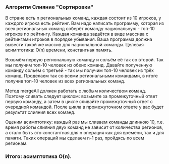 ### Алгоритм Слияние "Сортировки"

В стране есть n региональных команд, каждая состоит из 10 игроков, у каждого игрока есть рейтинг. Вам надо 
написать программу, которая из всех региональных команд соберёт команду национальную - топ-10 игроков по 
рейтингу. Каждая команда задаётся в виде массива с рейтингами игроков в порядке убывания. Ваша программа 
должна вывести такой же массив для национальной команды. Целевая асимптотика: O(n) времени, константная память.

Возьмём первую региональную команду и сольём её так со второй. Так мы получим топ-10 человек из обеих команд. 
Давайте полученную команду сольём с третьей - так мы получим топ-10 человек из трёх команд. Проделаем так со 
всеми региональными командами, в итоге получив топ-10 человек из всех региональных команд.

Метод mergeAll должен работать с любым количеством команд. Поэтому сливать следует циклом: возьмите за 
промежуточный ответ первую команду, а затем в цикле сливайте промежуточный ответ с очередной командой. После 
цикла в промежуточном ответе у вас будет результат слияния всех команд.

Оценим асимптотику: каждый раз мы сливаем команды длинною 10, т.е. время работы слияния двух команд не зависит 
от количества регионов, а стало быть это константная для n операция как для времени, так и для памяти. Таких 
операций мы сделаем n-1 раз, пройдясь по всем регионам. 

### **Итого: асимптотика O(n)**.

